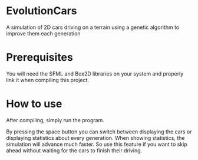 # EvolutionCars
A simulation of 2D cars driving on a terrain using a genetic algorithm to improve them each generation

# Prerequisites
You will need the SFML and Box2D libraries on your system and properly link it when compiling this project.

# How to use
After compiling, simply run the program.



By pressing the space button you can switch between displaying the cars or displaying statistics about every generation.
When showing statistics, the simulation will advance much faster. So use this feature if you want to skip ahead without waiting for the cars to finish their driving.
